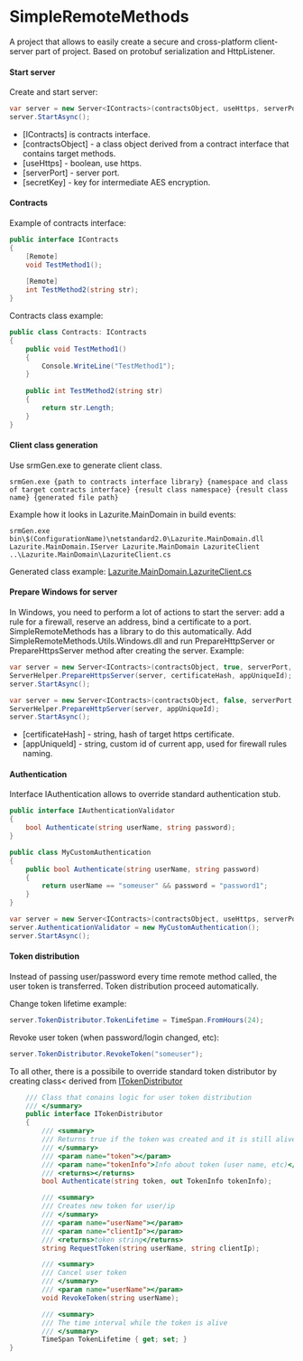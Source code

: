 # SimpleRemoteMethods
A project that allows to easily create a secure and cross-platform client-server part of project. Based on protobuf serialization and HttpListener.

#### Start server
Create and start server:

```csharp
var server = new Server<IContracts>(contractsObject, useHttps, serverPort, secretKey);
server.StartAsync();
```
  - [IContracts] is contracts interface.
  - [contractsObject] - a class object derived from a contract interface that contains target methods.
  - [useHttps] - boolean, use https.
  - [serverPort] - server port.
  - [secretKey] - key for intermediate AES encryption.
  
  #### Contracts
  
  Example of contracts interface:
    
```csharp
public interface IContracts
{
    [Remote]
    void TestMethod1();
    
    [Remote]
    int TestMethod2(string str);
}
```

Contracts class example:

```csharp
public class Contracts: IContracts 
{
    public void TestMethod1()
    {
        Console.WriteLine("TestMethod1");
    }
    
    public int TestMethod2(string str)
    {
        return str.Length;
    }
}
```

#### Client class generation

Use srmGen.exe to generate client class.

```
srmGen.exe {path to contracts interface library} {namespace and class of target contracts interface} {result class namespace} {result class name} {generated file path}
```

Example how it looks in Lazurite.MainDomain in build events:

```
srmGen.exe bin\$(ConfigurationName)\netstandard2.0\Lazurite.MainDomain.dll Lazurite.MainDomain.IServer Lazurite.MainDomain LazuriteClient ..\Lazurite.MainDomain\LazuriteClient.cs
```

Generated class example: [Lazurite.MainDomain.LazuriteClient.cs](https://github.com/noant/Lazurite/blob/master/Lazurite/Lazurite.MainDomain/LazuriteClient.cs)

#### Prepare Windows for server

In Windows, you need to perform a lot of actions to start the server: add a rule for a firewall, reserve an address, bind a certificate to a port. SimpleRemoteMethods has a library to do this automatically. Add SimpleRemoteMethods.Utils.Windows.dll and run PrepareHttpServer<T> or PrepareHttpsServer<T> method after creating the server. Example:

```csharp
var server = new Server<IContracts>(contractsObject, true, serverPort, secretKey);
ServerHelper.PrepareHttpsServer(server, certificateHash, appUniqueId);
server.StartAsync();
```

```csharp
var server = new Server<IContracts>(contractsObject, false, serverPort, secretKey);
ServerHelper.PrepareHttpServer(server, appUniqueId);
server.StartAsync();
```

  - [certificateHash] - string, hash of target https certificate.
  - [appUniqueId] - string, custom id of current app, used for firewall rules naming.


#### Authentication

Interface IAuthentication allows to override standard authentication stub. 

```csharp
public interface IAuthenticationValidator
{
    bool Authenticate(string userName, string password);
}
```
```csharp
public class MyCustomAuthentication
{
    public bool Authenticate(string userName, string password)
    {
        return userName == "someuser" && password = "password1";
    }
}
```
```csharp
var server = new Server<IContracts>(contractsObject, useHttps, serverPort, secretKey);
server.AuthenticationValidator = new MyCustomAuthentication();
server.StartAsync();
```

#### Token distribution

Instead of passing user/password every time remote method called, the user token is transferred. Token distribution proceed automatically.

Change token lifetime example:
```csharp
server.TokenDistributor.TokenLifetime = TimeSpan.FromHours(24);
```
Revoke user token (when password/login changed, etc):

```csharp
server.TokenDistributor.RevokeToken("someuser");
```

To all other, there is a possibile to override standard token distributor by creating class< derived from [ITokenDistributor](https://github.com/noant/SimpleRemoteMethods/blob/master/SimpleRemoteMethods.ServerSide/ITokenDistributor.cs)

```csharp    /// <summary>
    /// Class that conains logic for user token distribution
    /// </summary>
    public interface ITokenDistributor
    {
        /// <summary>
        /// Returns true if the token was created and it is still alive
        /// </summary>
        /// <param name="token"></param>
        /// <param name="tokenInfo">Info about token (user name, etc)</param>
        /// <returns></returns>
        bool Authenticate(string token, out TokenInfo tokenInfo);

        /// <summary>
        /// Creates new token for user/ip
        /// </summary>
        /// <param name="userName"></param>
        /// <param name="clientIp"></param>
        /// <returns>token string</returns>
        string RequestToken(string userName, string clientIp);

        /// <summary>
        /// Cancel user token
        /// </summary>
        /// <param name="userName"></param>
        void RevokeToken(string userName);

        /// <summary>
        /// The time interval while the token is alive
        /// </summary>
        TimeSpan TokenLifetime { get; set; }
}
```
